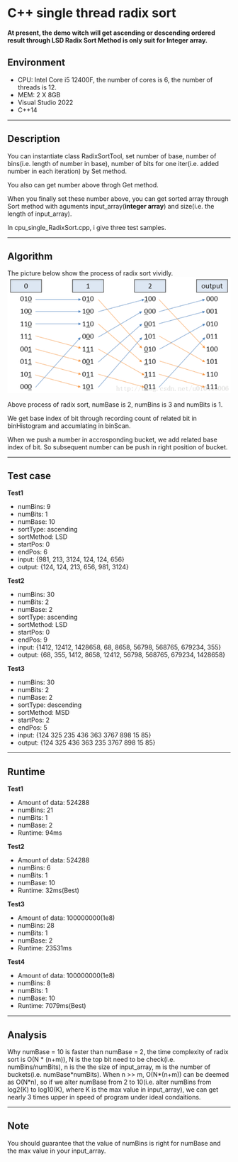 # C++ single thread radix sort

**At present, the demo witch will get ascending or descending ordered result through LSD Radix Sort Method is only suit for Integer array.**

## Environment

- CPU: Intel Core i5 12400F, the number of cores is 6, the number of threads is 12. 
- MEM: 2 X 8GB
- Visual Studio 2022
- C++14

---

## Description

You can instantiate class RadixSortTool, set number of base, number of bins(i.e. length of number in base), number of bits for one iter(i.e. added number in each iteration) by Set method.

You also can get number above throgh Get method.

When you finally set these number above, you can get sorted array through Sort method with aguments input_array(**integer array**) and size(i.e. the length of input_array).

In cpu_single_RadixSort.cpp, i give three test samples.

---
## Algorithm

The picture below show the process of radix sort vividly.
![process of radix sort](./radix_sort_process.png)

Above process of radix sort, numBase is 2, numBins is 3 and numBits is 1.

We get base index of bit through recording count of related bit in binHistogram and accumlating in binScan.

When we push a number in accrosponding bucket, we add related base index of bit. So subsequent number can be push in right position of bucket.

---

## Test case

**Test1**
- numBins: 9
- numBits: 1
- numBase: 10
- sortType: ascending
- sortMethod: LSD
- startPos: 0
- endPos: 6
- input: {981, 213, 3124, 124, 124, 656}
- output: {124, 124, 213, 656, 981, 3124}

**Test2**
- numBins: 30
- numBits: 2
- numBase: 2
- sortType: ascending
- sortMethod: LSD
- startPos: 0
- endPos: 9
- input: {1412, 12412, 1428658, 68, 8658, 56798, 568765, 679234, 355}
- output: {68, 355, 1412, 8658, 12412, 56798, 568765, 679234, 1428658}

**Test3**
- numBins: 30
- numBits: 2
- numBase: 2
- sortType: descending
- sortMethod: MSD
- startPos: 2
- endPos: 5
- input: {124 325 235 436 363 3767 898 15 85}
- output: {124 325 436 363 235 3767 898 15 85}

---

## Runtime

**Test1**
- Amount of data: 524288
- numBins: 21
- numBits: 1
- numBase: 2
- Runtime: 94ms

**Test2**
- Amount of data: 524288
- numBins: 6
- numBits: 1
- numBase: 10
- Runtime: 32ms(Best)

**Test3**
- Amount of data: 100000000(1e8)
- numBins: 28
- numBits: 1
- numBase: 2
- Runtime: 23531ms

**Test4**
- Amount of data: 100000000(1e8)
- numBins: 8
- numBits: 1
- numBase: 10
- Runtime: 7079ms(Best)

---
## Analysis

Why numBase = 10 is faster than numBase = 2, the time complexity of radix sort is O(N \* (n+m)), N is the top bit need to be check(i.e. numBins/numBits), n is the the size of input_array, m is the number of buckets(i.e. numBase*numBits).
When n >> m, O(N\*(n+m)) can be deemed as O(N\*n), so if we alter numBase from 2 to 10(i.e. alter numBins from log2(K) to log10(K), where K is the max value in input_array), we can get nearly 3 times upper in speed of program under ideal condaitions.

---
## Note

You should guarantee that the value of numBins is right for numBase and the max value in your input_array.